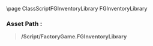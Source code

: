 \page ClassScriptFGInventoryLibrary FGInventoryLibrary
### Asset Path :
<b><blockquote>/Script/FactoryGame.FGInventoryLibrary</blockquote></b>
